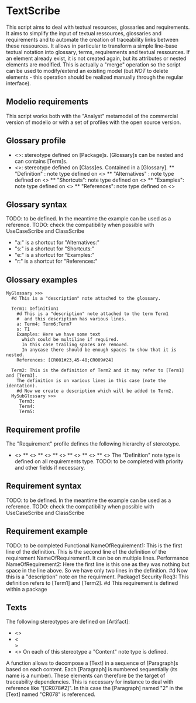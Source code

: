 TextScribe
==========
This script aims to deal with textual resources, glossaries and requirements. It aims to simplify the input of textual ressources, glossaries and requirements and to automate the creation of traceability links between these ressources. It allows in particular to transform a simple line-base textual notation into glossary, terms, requirements and textual ressources. If an element already exist, it is not created again, but its attributes or nested elements are modified. This is actually a "merge" operation so the script can be used to modify/extend an existing model (but *NOT* to delete elements - this operation should be realized manually through the regular interface). 

Modelio requirements
--------------------
This script works both with the "Analyst" metamodel of the commercial version of modelio or with a set of profiles with the open source version.

Glossary profile
----------------
* <<Glossary>>: stereotype defined on [Package]s. [Glossary]s can be nested and can contains [Term]s. 
* <<Term>>: stereotype defined on [Class]es. Contained in a [Glossary].
** "Definition" : note type defined on <<Term>>
** "Alternatives" : note type defined on <<Term>>
** "Shortcuts": note type defined on <<Term>>
** "Examples": note type defined on <<Term>>
** "References": note type defined on <<Term>>

Glossary syntax 
---------------
TODO: to be defined. In the meantime the example can be used as a reference.
TODO: check the compatibility when possible with UseCaseScribe and ClassScribe

* "a:" is a shortcut for "Alternatives:"
* "s:" is a shortcut for "Shortcuts:"
* "e:" is a shortcut for "Examples:"
* "r:" is a shortcut for "References:"

Glossary examples
-----------------
    MyGlossary >>>
      #d This is a "description" note attached to the glossary.
        
      Term1: Definition1
        #d This is a "description" note attached to the term Term1
        #  and this description has various lines.
        a: Term4; Term6;Term7
        s: T1 
        Examples: Here we have some text
          which could be multiline if required.
          In this case trailing spaces are removed.
          In anycase there should be enough spaces to show that it is nested.
        References: [CR001#23,45-48;CR009#24]
        
      Term2: This is the definition of Term2 and it may refer to [Term1] and [Term3].
        The definition is on various lines in this case (note the identation).
        #d Now we create a description which will be added to Term2.
      MySubGlossary >>>
         Term3:
         Term4:
         Term5:

         
Requirement profile
-------------------
The "Requirement" profile defines the following hierarchy of stereotype.
* <<Req>>
** <<FunctionalReq>>
** <<PerformanceReq>>
** <<InterfaceReq>>
** <<ConsistencyReq>>
** <<DevelopmentReq>>
** <<SecurityReq>>
The "Definition" note type is defined on all requirements type.
TODO: to be completed with priority and other fields if necessary.


Requirement syntax
------------------
TODO: to be defined. In the meantime the example can be used as a reference.
TODO: check the compatibility when possible with UseCaseScribe and ClassScribe


Requirement example
-------------------
TODO: to be completed
    Functional NameOfRequirement1: This is the first line of the definition.
      This is the second line of the definition of the requirement NameOfRequirement1.
      It can be on multiple lines.
    Performance NameOfRequirement2:
      Here the first line is this one as they was nothing but space in the line above.
      So we have only two lines in the definition.
      #d Now this is a "description" note on the requirment.
    Package1
      Security Req3: This definition refers to [Term1] and [Term2].
        #d This requirement is defined within a package 


Texts
-----
The following stereotypes are defined on [Artifact]:  
* <<Text>>
* <<Section>> 
* <<Paragraph>>
On each of this stereotype a "Content" note type is defined.

A function allows to decompose a [Text] in a sequence of [Paragraph]s based on each content. Each [Paragraph] is numbered sequentially (its name is a number). These elements can therefore be the target of traceability dependencies. This is necessary for instance to deal with reference like "[CR078#2]". In this case the [Paragraph] named "2" in the [Text] named "CR078" is referenced. 